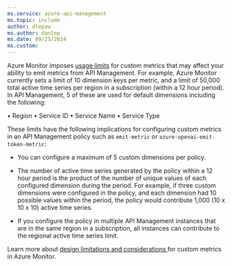 ```yaml
---
ms.service: azure-api-management
ms.topic: include
author: dlepow
ms.author: danlep
ms.date: 09/25/2024
ms.custom: 
---
```


Azure Monitor imposes [usage limits](/azure/azure-monitor/essentials/metrics-custom-overview#quotas-and-limits) for custom metrics that may affect your ability to emit metrics from API Management. For example, Azure Monitor currently sets a limit of 10 dimension keys per metric, and a limit of 50,000 total active time series per region in a subscription (within a 12 hour period). In API Management, 5 of these are used for default dimensions including the following:

•	Region
•	Service ID
•	Service Name
•	Service Type

These limits have the following implications for configuring custom metrics in an API Management policy such as `emit-metric` or `azure-openai-emit-token-metric`:

* You can configure a maximum of 5 custom dimensions per policy.

* The number of active time series generated by the policy within a 12 hour period is the product of the number of unique values of each configured dimension during the period. For example, if three custom dimensions were configured in the policy, and each dimension had 10 possible values within the period, the policy would contribute 1,000 (10 x 10 x 10) active time series.

* If you configure the policy in multiple API Management instances that are in the same region in a subscription, all instances can contribute to the regional active time series limit.

Learn more about [design limitations and considerations ](/azure/azure-monitor/essentials/metrics-custom-overview#design-limitations-and-considerations) for custom metrics in Azure Monitor.